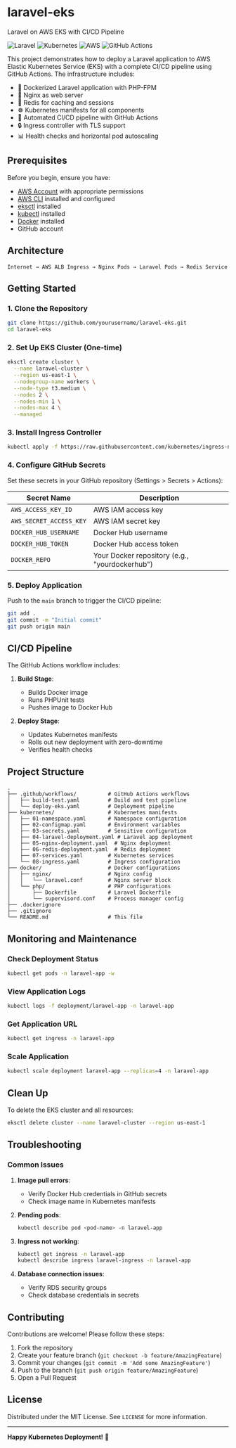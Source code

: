 # laravel-eks
Laravel on AWS EKS with CI/CD Pipeline

![Laravel](https://img.shields.io/badge/Laravel-FF2D20?style=for-the-badge&logo=laravel&logoColor=white)
![Kubernetes](https://img.shields.io/badge/kubernetes-326CE5?style=for-the-badge&logo=kubernetes&logoColor=white)
![AWS](https://img.shields.io/badge/AWS-%23FF9900.svg?style=for-the-badge&logo=amazon-aws&logoColor=white)
![GitHub Actions](https://img.shields.io/badge/github%20actions-%232671E5.svg?style=for-the-badge&logo=githubactions&logoColor=white)

This project demonstrates how to deploy a Laravel application to AWS Elastic Kubernetes Service (EKS) with a complete CI/CD pipeline using GitHub Actions. The infrastructure includes:

- 🐳 Dockerized Laravel application with PHP-FPM
- 🚀 Nginx as web server
- 🔄 Redis for caching and sessions
- ☸️ Kubernetes manifests for all components
- 🔄 Automated CI/CD pipeline with GitHub Actions
- 🔒 Ingress controller with TLS support
- 📊 Health checks and horizontal pod autoscaling

## Prerequisites

Before you begin, ensure you have:

- [AWS Account](https://aws.amazon.com/) with appropriate permissions
- [AWS CLI](https://aws.amazon.com/cli/) installed and configured
- [eksctl](https://eksctl.io/) installed
- [kubectl](https://kubernetes.io/docs/tasks/tools/) installed
- [Docker](https://www.docker.com/) installed
- GitHub account

## Architecture

```
Internet → AWS ALB Ingress → Nginx Pods → Laravel Pods → Redis Service
```

## Getting Started

### 1. Clone the Repository

```bash
git clone https://github.com/yourusername/laravel-eks.git
cd laravel-eks
```

### 2. Set Up EKS Cluster (One-time)

```bash
eksctl create cluster \
  --name laravel-cluster \
  --region us-east-1 \
  --nodegroup-name workers \
  --node-type t3.medium \
  --nodes 2 \
  --nodes-min 1 \
  --nodes-max 4 \
  --managed
```

### 3. Install Ingress Controller

```bash
kubectl apply -f https://raw.githubusercontent.com/kubernetes/ingress-nginx/controller-v1.8.1/deploy/static/provider/aws/deploy.yaml
```

### 4. Configure GitHub Secrets

Set these secrets in your GitHub repository (Settings > Secrets > Actions):

| Secret Name               | Description                          |
|---------------------------|--------------------------------------|
| `AWS_ACCESS_KEY_ID`       | AWS IAM access key                   |
| `AWS_SECRET_ACCESS_KEY`   | AWS IAM secret key                   |
| `DOCKER_HUB_USERNAME`     | Docker Hub username                  |
| `DOCKER_HUB_TOKEN`        | Docker Hub access token              |
| `DOCKER_REPO`            | Your Docker repository (e.g., "yourdockerhub") |

### 5. Deploy Application

Push to the `main` branch to trigger the CI/CD pipeline:

```bash
git add .
git commit -m "Initial commit"
git push origin main
```

## CI/CD Pipeline

The GitHub Actions workflow includes:

1. **Build Stage**:
   - Builds Docker image
   - Runs PHPUnit tests
   - Pushes image to Docker Hub

2. **Deploy Stage**:
   - Updates Kubernetes manifests
   - Rolls out new deployment with zero-downtime
   - Verifies health checks


## Project Structure

```
.
├── .github/workflows/          # GitHub Actions workflows
│   ├── build-test.yaml         # Build and test pipeline
│   └── deploy-eks.yaml         # Deployment pipeline
├── kubernetes/                 # Kubernetes manifests
│   ├── 01-namespace.yaml       # Namespace configuration
│   ├── 02-configmap.yaml       # Environment variables
│   ├── 03-secrets.yaml         # Sensitive configuration
│   ├── 04-laravel-deployment.yaml # Laravel app deployment
│   ├── 05-nginx-deployment.yaml  # Nginx deployment
│   ├── 06-redis-deployment.yaml  # Redis deployment
│   ├── 07-services.yaml        # Kubernetes services
│   └── 08-ingress.yaml         # Ingress configuration
├── docker/                     # Docker configurations
│   ├── nginx/                  # Nginx config
│   │   └── laravel.conf        # Nginx server block
│   └── php/                    # PHP configurations
│       ├── Dockerfile          # Laravel Dockerfile
│       └── supervisord.conf    # Process manager config
├── .dockerignore
├── .gitignore
└── README.md                   # This file
```

## Monitoring and Maintenance

### Check Deployment Status

```bash
kubectl get pods -n laravel-app -w
```

### View Application Logs

```bash
kubectl logs -f deployment/laravel-app -n laravel-app
```

### Get Application URL

```bash
kubectl get ingress -n laravel-app
```

### Scale Application

```bash
kubectl scale deployment laravel-app --replicas=4 -n laravel-app
```

## Clean Up

To delete the EKS cluster and all resources:

```bash
eksctl delete cluster --name laravel-cluster --region us-east-1
```

## Troubleshooting

### Common Issues

1. **Image pull errors**:
   - Verify Docker Hub credentials in GitHub secrets
   - Check image name in Kubernetes manifests

2. **Pending pods**:
   ```bash
   kubectl describe pod <pod-name> -n laravel-app
   ```

3. **Ingress not working**:
   ```bash
   kubectl get ingress -n laravel-app
   kubectl describe ingress laravel-ingress -n laravel-app
   ```

4. **Database connection issues**:
   - Verify RDS security groups
   - Check database credentials in secrets

## Contributing

Contributions are welcome! Please follow these steps:

1. Fork the repository
2. Create your feature branch (`git checkout -b feature/AmazingFeature`)
3. Commit your changes (`git commit -m 'Add some AmazingFeature'`)
4. Push to the branch (`git push origin feature/AmazingFeature`)
5. Open a Pull Request

## License

Distributed under the MIT License. See `LICENSE` for more information.

---

**Happy Kubernetes Deployment!** 🚀


